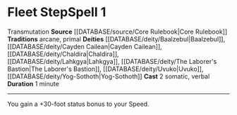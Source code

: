 ﻿---
actions: '[two-actions]'
area: null
bloodline: null
component:
- Somatic
- Verbal
cost: null
deity:
- '[[DATABASE/deity/Baalzebul|Baalzebul]]'
- '[[DATABASE/deity/Cayden Cailean|CaydenCailean]]'
- '[[DATABASE/deity/Chaldira|Chaldira]]'
- '[[DATABASE/deity/Lahkgya|Lahkgya]]'
- '[[DATABASE/deity/The Laborer''s Bastion|The Laborer''s Bastion]]'
- '[[DATABASE/deity/Uvuko|Uvuko]]'
- '[[DATABASE/deity/Yog-Sothoth|Yog-Sothoth]]'
domain: null
duration: 1 minute
element: null
heighten: null
heighten_level: '1'
id: '122'
lesson: null
level: '1'
mystery: null
name: Fleet Step
patron_theme: null
range: null
rarity: Common
requirement: null
rus_type_level: null
saving_throw: null
school: Transmutation
source: '[[DATABASE/source/Core Rulebook|Core Rulebook]]'
target: null
tradition:
- Arcane
- Primal
trait:
- '[[DATABASE/trait/Transmutation|Transmutation]]'
trigger: null
type: Spell

---
# Fleet Step<span class="item-type">Spell 1</span>

<span class="item-trait">Transmutation</span>
**Source** [[DATABASE/source/Core Rulebook|Core Rulebook]] 
**Traditions** arcane, primal
**Deities** [[DATABASE/deity/Baalzebul|Baalzebul]], [[DATABASE/deity/Cayden Cailean|Cayden Cailean]], [[DATABASE/deity/Chaldira|Chaldira]], [[DATABASE/deity/Lahkgya|Lahkgya]], [[DATABASE/deity/The Laborer's Bastion|The Laborer's Bastion]], [[DATABASE/deity/Uvuko|Uvuko]], [[DATABASE/deity/Yog-Sothoth|Yog-Sothoth]]
**Cast** <span class="action-icon">2</span> somatic, verbal
**Duration** 1 minute

---
You gain a +30-foot status bonus to your Speed.